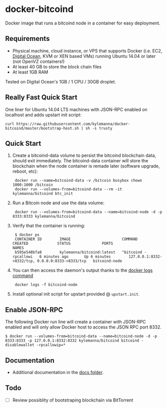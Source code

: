 docker-bitcoind
===============

Docker image that runs a bitcoind node in a container for easy deployment.


Requirements
------------

* Physical machine, cloud instance, or VPS that supports Docker (i.e. EC2, [Digital Ocean](https://bit.ly/dobitcoind), KVM or XEN based VMs) running Ubuntu 14.04 or later (not OpenVZ containers!)
* At least 40 GB to store the block chain files
* At least 1GB RAM

Tested on Digital Ocean's 1GB / 1 CPU / 30GB droplet.


Really Fast Quick Start
-----------------------

One liner for Ubuntu 14.04 LTS machines with JSON-RPC enabled on localhost and adds upstart init script:

    curl https://raw.githubusercontent.com/kylemanna/docker-bitcoind/master/bootstrap-host.sh | sh -s trusty


Quick Start
-----------

1. Create a bitcoind-data volume to persist the bitcoind blockchain data, should exit immediately.  The bitcoind-data container will store the blockchain when the node container is remade later (software upgrade, reboot, etc):

        docker run --name=bitcoind-data -v /bitcoin busybox chown 1000:1000 /bitcoin
        docker run --volumes-from=bitcoind-data --rm -it kylemanna/bitcoind btc_init

2. Run a Bitcoin node and use the data volume:

        docker run --volumes-from=bitcoind-data --name=bitcoind-node -d -p 8333:8333 kylemanna/bitcoind

3. Verify that the container is running:

        $ docker ps
        CONTAINER ID        IMAGE                       COMMAND                CREATED             STATUS              PORTS                                              NAMES
        b595e548bfa8        kylemanna/bitcoind:latest   "bitcoind -rpcallowi   6 minutes ago       Up 6 minutes        127.0.0.1:8332->8332/tcp, 0.0.0.0:8333->8333/tcp   bitcoind-node

4. You can then access the daemon's output thanks to the [docker logs command]( https://docs.docker.com/reference/commandline/cli/#logs)

        docker logs -f bitcoind-node

5. Install optional init script for upstart provided @ `upstart.init`.


Enable JSON-RPC
---------------

The following Docker run line will create a container with JSON-RPC enabled and will only allow Docker host to access the JSON RPC port 8332.

    $ docker run --volumes-from=bitcoind-data --name=bitcoind-node -d -p 8333:8333 -p 127.0.0.1:8332:8332 kylemanna/bitcoind bitcoind -disablewallet -rpcallowip=*


Documentation
-------------

* Additional documentation in the [docs folder](docs).


Todo
----

- [ ] Review possiblity of bootstraping blockchain via BitTorrent
